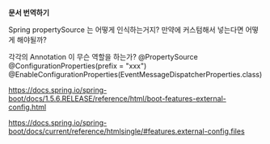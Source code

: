 **문서 번역하기**


Spring propertySource 는 어떻게 인식하는거지?
만약에 커스텀해서 넣는다면 어떻게 해야될까?

각각의 Annotation 이 무슨 역할을 하는가?
@PropertySource
@ConfigurationProperties(prefix = "xxx")
@EnableConfigurationProperties(EventMessageDispatcherProperties.class)


https://docs.spring.io/spring-boot/docs/1.5.6.RELEASE/reference/html/boot-features-external-config.html

https://docs.spring.io/spring-boot/docs/current/reference/htmlsingle/#features.external-config.files
